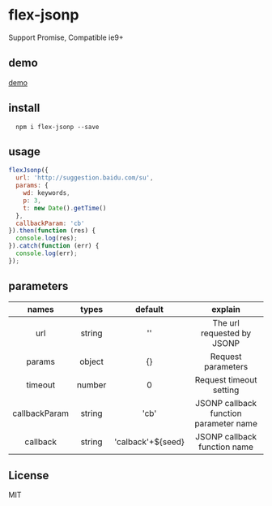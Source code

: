 # flex-jsonp
Support Promise, Compatible ie9+

## demo
[demo](https://checkson.github.io/flex-jsonp/demo.html)

## install
```
  npm i flex-jsonp --save
```

## usage
```javascript   
flexJsonp({
  url: 'http://suggestion.baidu.com/su',
  params: {
    wd: keywords,
    p: 3,
    t: new Date().getTime()
  },
  callbackParam: 'cb'
}).then(function (res) {
  console.log(res);
}).catch(function (err) {
  console.log(err);
});
```

## parameters
names | types | default | explain
:---:|:---:|:---:|:---:
url | string | '' | The url requested by JSONP
params | object | {} | Request parameters
timeout | number | 0 | Request timeout setting
callbackParam | string | 'cb' | JSONP callback function parameter name
callback | string | 'calback'+${seed} |  JSONP callback function name

## License
MIT
